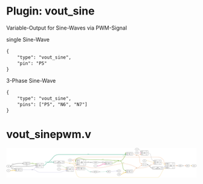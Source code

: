 # Plugin: vout_sine

Variable-Output for Sine-Waves via PWM-Signal

single Sine-Wave

```
{
    "type": "vout_sine",
    "pin": "P5"
}
```

3-Phase Sine-Wave

```
{
    "type": "vout_sine",
    "pins": ["P5", "N6", "N7"]
}
```

# vout_sinepwm.v
![graphviz](./vout_sinepwm.svg)

